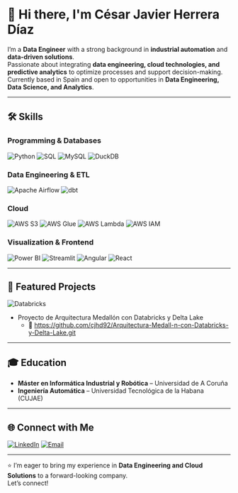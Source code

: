# 👋 Hi there, I'm César Javier Herrera Díaz  

I’m a **Data Engineer** with a strong background in **industrial automation** and **data-driven solutions**.  
Passionate about integrating **data engineering, cloud technologies, and predictive analytics** to optimize processes and support decision-making.  
Currently based in Spain and open to opportunities in **Data Engineering, Data Science, and Analytics**.

---

## 🛠 Skills

### Programming & Databases
![Python](https://img.shields.io/badge/Python-3776AB?logo=python&logoColor=white)
![SQL](https://img.shields.io/badge/SQL-336791?logo=postgresql&logoColor=white)
![MySQL](https://img.shields.io/badge/MySQL-4479A1?logo=mysql&logoColor=white)
![DuckDB](https://img.shields.io/badge/DuckDB-FFF000?logo=duckdb&logoColor=black)

### Data Engineering & ETL
![Apache Airflow](https://img.shields.io/badge/Airflow-017CEE?logo=apacheairflow&logoColor=white)
![dbt](https://img.shields.io/badge/dbt-FF694B?logo=dbt&logoColor=white)

### Cloud
![AWS S3](https://img.shields.io/badge/AWS_S3-569A31?logo=amazonaws&logoColor=white)
![AWS Glue](https://img.shields.io/badge/AWS_Glue-FF9900?logo=amazonaws&logoColor=white)
![AWS Lambda](https://img.shields.io/badge/AWS_Lambda-FF9900?logo=awslambda&logoColor=white)
![AWS IAM](https://img.shields.io/badge/AWS_IAM-232F3E?logo=amazonaws&logoColor=white)

### Visualization & Frontend
![Power BI](https://img.shields.io/badge/Power_BI-F2C811?logo=powerbi&logoColor=black)
![Streamlit](https://img.shields.io/badge/Streamlit-FF4B4B?logo=streamlit&logoColor=white)
![Angular](https://img.shields.io/badge/Angular-DD0031?logo=angular&logoColor=white)
![React](https://img.shields.io/badge/React-61DAFB?logo=react&logoColor=black)


---

## 🚀 Featured Projects

![Databricks](https://img.shields.io/badge/Databricks-FF3621?style=flat&logo=databricks&logoColor=white) 
  
-  Proyecto de Arquitectura Medallón con Databricks y Delta Lake 
   - 🔗 https://github.com/cjhd92/Arquitectura-Medall-n-con-Databricks-y-Delta-Lake.git



---

## 🎓 Education

- **Máster en Informática Industrial y Robótica** – Universidad de A Coruña  
- **Ingeniería Automática** – Universidad Tecnológica de la Habana (CUJAE)  

---

## 🌐 Connect with Me

[![LinkedIn](https://img.shields.io/badge/LinkedIn-Profile-blue?logo=linkedin&logoColor=white)](https://www.linkedin.com/in/cjhd92/)
[![Email](https://img.shields.io/badge/Email-Contact-informational?logo=gmail)](mailto:cjhd92@gmail.com)  

---

⭐ I’m eager to bring my experience in **Data Engineering and Cloud Solutions** to a forward-looking company.  
Let’s connect!
